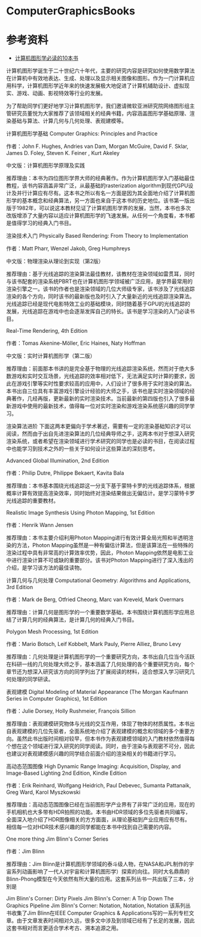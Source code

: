 # ComputerGraphicsBooks

# 参考资料
* [计算机图形学必读的10本书](https://www.msra.cn/zh-cn/news/features/book-recommendation-computer-graphics)

计算机图形学诞生于二十世纪六十年代，主要的研究内容是研究如何使用数学算法在计算机中有效地表达、生成、处理以及显示相关图像和图形。作为一门计算机应用科学，计算机图形学近年来的快速发展极大地促进了计算机辅助设计、虚拟现实、游戏、动画、影视特效等行业的发展。

为了帮助同学们更好地学习计算机图形学，我们邀请微软亚洲研究院网络图形组主管研究员董悦为大家推荐了该领域相关的经典书籍，内容涵盖图形学基础原理、渲染基础与算法、计算几何与几何处理、表观建模等。

计算机图形学基础
Computer Graphics: Principles and Practice

作者：John F. Hughes, Andries van Dam, Morgan McGuire, David F. Sklar, James D. Foley, Steven K. Feiner , Kurt Akeley

中文版：计算机图形学原理及实践



推荐理由：本书为四位图形学界大师的经典著作。作为计算机图形学入门基础最佳教程，该书内容涵盖非常广泛，从最基础的rasterization algorithm到现代GPU设计及并行计算应有尽有。这本书之所以有名一方面是因为其全面地介绍了计算机图形学的基本概念和经典算法，另一方面也来自于这本书的历史地位。该书第一版出版于1982年，可以说这本教材见证了计算机图形学界的发展，当然，本书也多次改版增添了大量内容以适应计算机图形学的飞速发展。从任何一个角度看，本书都是值得学习的经典入门书目。

渲染技术入门
Physically Based Rendering: From Theory to Implementation

作者：Matt Pharr, Wenzel Jakob, Greg Humphreys

中文版：物理渲染从理论到实现（第2版）



推荐理由：基于光线追踪的渲染算法最佳教材，该教材在渲染领域如雷贯耳，同时与该书配套的渲染系统PBRT也在计算机图形学领域被广泛应用，是学界最常用的渲染引擎之一。该书的作者也是渲染领域的几位大师级专家，该书涉及了光线追踪渲染的各个方向，同时该书的最新版也及时引入了大量新近的光线追踪渲染算法。光线追踪已经是现代电影特效工业的基础模块，同时随着基于GPU的光线追踪的发展，光线追踪在游戏中也会逐渐发挥自己的特长。该书是学习渲染的入门必读书目。

Real-Time Rendering, 4th Edition

作者：Tomas Akenine-Möller, Eric Haines, Naty Hoffman

中文版：实时计算机图形学（第二版）



推荐理由：前面那本书讲的是完全基于物理的光线追踪渲染系统，然而对于绝大多数游戏和实时交互场景，光线追踪的效率相对低下，无法满足实时计算的要求，因此在游戏引擎等实时性要求较高的应用中，人们设计了很多用于实时渲染的算法。本书出自三位具有丰富游戏引擎设计经验的大师之手，该书也是实时渲染领域的经典著作，几经再版，更新最新的实时渲染技术。当前最新的第四版也引入了很多最新游戏中使用的最新技术，值得每一位对实时渲染和游戏渲染系统感兴趣的同学学习。

渲染算法进阶
下面这两本更偏向于学术著述，需要有一定的渲染基础知识才可以阅读，然而由于出自先进渲染算法的几位经典导师之手，这两本书对于想深入研究渲染系统，或者希望在渲染领域进行学术研究的同学也是必读的书目，在阅读过程中也能学习到技术之外的一些关于如何设计这些算法的深刻思考。

Advanced Global Illumination, 2nd Edition

作者：Philip Dutre, Philippe Bekaert, Kavita Bala



推荐理由：本书基本围绕光线追踪这一分支下基于蒙特卡罗的光线追踪体系，根据概率计算有效提高渲染效率，同时始终对渲染结果做出无偏估计。是学习蒙特卡罗光线追踪的重要教材。

Realistic Image Synthesis Using Photon Mapping, 1st Edition

作者：Henrik Wann Jensen



推荐理由：本书主要介绍利用Photon Mapping进行有效计算全局光照和半透明渲染的方法，Photon Mapping虽然是一种有偏估计算法，但是该算法在一些特殊的渲染过程中具有非常高的计算效率优势，因此，Photon Mapping依然是电影工业中进行渲染计算不可或缺的重要部分。该书对Photon Mapping进行了深入浅出的介绍，是学习该方法的最佳读物。

计算几何与几何处理
Computational Geometry: Algorithms and Applications, 3rd Edition

作者：Mark de Berg, Otfried Cheong, Marc van Kreveld, Mark Overmars



推荐理由：计算几何是图形学的一个重要数学基础，本书围绕计算机图形学应用总结了计算几何的经典算法，是计算几何的经典入门书目。

Polygon Mesh Processing, 1st Edition

作者：Mario Botsch, Leif Kobbelt, Mark Pauly, Pierre Alliez, Bruno Levy



推荐理由：几何处理是计算机图形学的一个重要研究方向，本书出自几位当今活跃在科研一线的几何处理大师之手，基本涵盖了几何处理的各个重要研究方向，每个章节还为想深入研究该方向的同学列出了扩展阅读的材料，适合想深入学习研究几何处理的同学研读。

表观建模
Digital Modeling of Material Appearance (The Morgan Kaufmann Series in Computer Graphics), 1st Edition

作者：Julie Dorsey, Holly Rushmeier, François Sillion



推荐理由：表观建模研究物体与光线的交互作用，体现了物体的材质属性。本书出自表观建模的几位先驱者，全面系统地介绍了表观建模的概念和领域的多个重要方向。虽然此书出版时间相对较早，但本书作为表观建模领域的入门教材依然值得每个想在这个领域进行深入研究的同学阅读。同时，由于渲染与表观密不可分，因此也建议对表观建模感兴趣的同学结合前面介绍的渲染相关的书籍进行学习。

高动态范围图像
High Dynamic Range Imaging: Acquisition, Display, and Image-Based Lighting 2nd Edition, Kindle Edition

作者：Erik Reinhard, Wolfgang Heidrich, Paul Debevec, Sumanta Pattanaik, Greg Ward, Karol Myszkowski



推荐理由：高动态范围图像已经在当前图形学产业界有了非常广泛的应用，现在的手机相机也大多带有HDR拍照的功能。本书由HDR领域的多位先驱者共同编写，全面深入地介绍了HDR图像相关的方方面面，从理论基础到产业应用应有尽有。相信每一位对HDR技术感兴趣的同学都能在本书中找到自己需要的内容。

One more thing
Jim Blinn's Corner Series

作者：Jim Blinn



推荐理由：Jim Blinn是计算机图形学领域的泰斗级人物，在NASA和JPL制作的宇宙系列动画影响了一代人对宇宙和计算机图形学）探索的向往。同时大名鼎鼎的Blinn-Phong模型在今天依然有所大量的应用。这套系列丛书一共出版了三本，分别是

Jim Blinn's Corner: Dirty Pixels
Jim Blinn's Corner: A Trip Down The Graphics Pipeline
Jim Blinn's Corner: Notation, Notation, Notation
该系列丛书收集了Jim Blinn在IEEE Computer Graphics & Applications写的一系列专栏文章。由于文章发表时间相对久远，很多文中涉及到领域已经有了长足的发展，因此这套书相对而言更适合学术考古、溯本追源之用。
